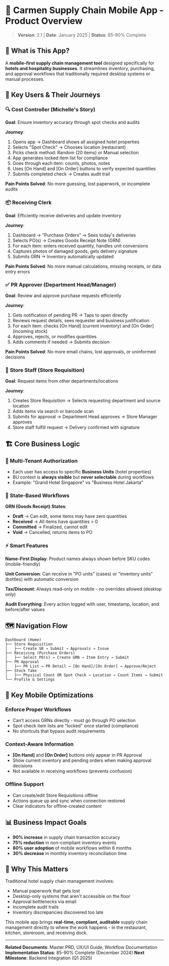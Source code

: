 # 📱 Carmen Supply Chain Mobile App - Product Overview

> **Version**: 2.1 | **Date**: January 2025 | **Status**: 85-90% Complete

## 🎯 What is This App?

A **mobile-first supply chain management tool** designed specifically for **hotels and hospitality businesses**. It streamlines inventory, purchasing, and approval workflows that traditionally required desktop systems or manual processes.

## 👥 Key Users & Their Journeys

### 🔍 **Cost Controller** (Michelle's Story)
**Goal**: Ensure inventory accuracy through spot checks and audits

**Journey**:
1. Opens app → Dashboard shows all assigned hotel properties
2. Selects "Spot Check" → Chooses location (restaurant)
3. Picks check method: Random (20 items) or Manual selection
4. App generates locked item list for compliance
5. Goes through each item: counts, photos, notes
6. Uses [On Hand] and [On Order] buttons to verify expected quantities
7. Submits completed check → Creates audit trail

**Pain Points Solved**: No more guessing, lost paperwork, or incomplete audits

### 📦 **Receiving Clerk**
**Goal**: Efficiently receive deliveries and update inventory

**Journey**:
1. Dashboard → "Purchase Orders" → Sees today's deliveries
2. Selects PO(s) → Creates Goods Receipt Note (GRN)
3. For each item: enters received quantity, handles unit conversions
4. Captures photos of damaged goods, gets delivery signature
5. Submits GRN → Inventory automatically updated

**Pain Points Solved**: No more manual calculations, missing receipts, or data entry errors

### ✅ **PR Approver** (Department Head/Manager)
**Goal**: Review and approve purchase requests efficiently

**Journey**:
1. Gets notification of pending PR → Taps to open directly
2. Reviews request details, sees requester and business justification
3. For each item: checks [On Hand] (current inventory) and [On Order] (incoming stock)
4. Approves, rejects, or modifies quantities
5. Adds comments if needed → Submits decision

**Pain Points Solved**: No more email chains, lost approvals, or uninformed decisions

### 🏪 **Store Staff** (Store Requisition)
**Goal**: Request items from other departments/locations

**Journey**:
1. Creates Store Requisition → Selects requesting department and source location
2. Adds items via search or barcode scan
3. Submits for approval → Department Head approves → Store Manager approves
4. Store staff fulfill request → Delivery confirmed with signature

## 🏗️ Core Business Logic

### 🏢 Multi-Tenant Authorization
- Each user has access to specific **Business Units** (hotel properties)
- BU context is **always visible** but **never selectable** during workflows
- Example: "Grand Hotel Singapore" vs "Business Hotel Jakarta"

### 🔄 State-Based Workflows
**GRN (Goods Receipt) States**:
- **Draft** → Can edit, some items may have zero quantities
- **Received** → All items have quantities > 0
- **Committed** → Finalized, cannot edit
- **Void** → Cancelled, returns items to PO

### ⚡ Smart Features

**Name-First Display**: Product names always shown before SKU codes (mobile-friendly)

**Unit Conversion**: Can receive in "PO units" (cases) or "inventory units" (bottles) with automatic conversion

**Tax/Discount**: Always read-only on mobile - no overrides allowed (desktop only)

**Audit Everything**: Every action logged with user, timestamp, location, and before/after values

## 🗺️ Navigation Flow

```
Dashboard (Home)
├── Store Requisition
│   ├── Create SR → Submit → Approvals → Issue
├── Receiving (Purchase Orders)
│   ├── Select PO(s) → Create GRN → Item Entry → Submit
├── PR Approval  
│   ├── PR List → PR Detail → [On Hand]/[On Order] → Approve/Reject
├── Stock Take
│   ├── Physical Count OR Spot Check → Location → Count Items → Submit
└── Profile & Settings
```

## 📱 Key Mobile Optimizations

### **Enforce Proper Workflows**
- Can't access GRNs directly - must go through PO selection
- Spot check item lists are "locked" once started (compliance)
- No shortcuts that bypass audit requirements

### **Context-Aware Information**
- **[On Hand]** and **[On Order]** buttons only appear in PR Approval
- Show current inventory and pending orders when making approval decisions
- Not available in receiving workflows (prevents confusion)

### **Offline Support**
- Can create/edit Store Requisitions offline
- Actions queue up and sync when connection restored
- Clear indicators for offline-created content

## 📊 Business Impact Goals

- **90% increase** in supply chain transaction accuracy
- **75% reduction** in non-compliant inventory events  
- **80% user adoption** of mobile workflows within 6 months
- **30% decrease** in monthly inventory reconciliation time

## 🎯 Why This Matters

Traditional hotel supply chain management involves:
- Manual paperwork that gets lost
- Desktop-only systems that aren't accessible on the floor
- Approval bottlenecks via email
- Incomplete audit trails
- Inventory discrepancies discovered too late

This mobile app brings **real-time, compliant, auditable** supply chain management directly to where the work happens - in the restaurant, kitchen, storeroom, and receiving dock.

---

**Related Documents**: Master PRD, UX/UI Guide, Workflow Documentation
**Implementation Status**: 85-90% Complete (December 2024)
**Next Milestone**: Backend Integration (Q1 2025)